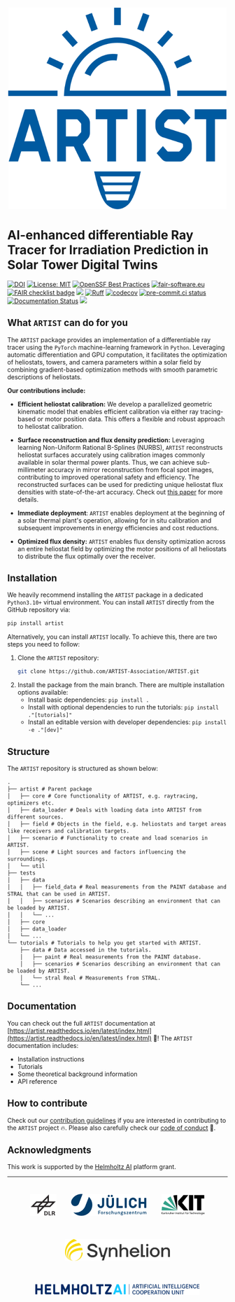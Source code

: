 <p align="center">
<img src="logos/artist_logo.svg" alt="logo" width="500"/>
</p>

# AI-enhanced differentiable Ray Tracer for Irradiation Prediction in Solar Tower Digital Twins

[![DOI](https://zenodo.org/badge/DOI/10.5281/zenodo.17381222.svg)](https://doi.org/10.5281/zenodo.17381222)
[![License: MIT](https://img.shields.io/badge/License-MIT-yellow.svg)](https://opensource.org/licenses/MIT)
[![OpenSSF Best Practices](https://www.bestpractices.dev/projects/11131/badge)](https://www.bestpractices.dev/projects/11131)
[![fair-software.eu](https://img.shields.io/badge/fair--software.eu-%E2%97%8F%20%20%E2%97%8F%20%20%E2%97%8B%20%20%E2%97%8F%20%20%E2%97%8B-orange)](https://fair-software.eu)
[![FAIR checklist badge](https://fairsoftwarechecklist.net/badge.svg)](https://fairsoftwarechecklist.net/v0.2?f=31&a=32113&i=32221&r=133)
[![](https://img.shields.io/badge/Python-3.10+-blue.svg)](https://www.python.org/downloads/)
[![Ruff](https://img.shields.io/endpoint?url=https://raw.githubusercontent.com/astral-sh/ruff/main/assets/badge/v2.json)](https://github.com/astral-sh/ruff)
[![codecov](https://codecov.io/gh/ARTIST-Association/ARTIST/graph/badge.svg?token=AEUYvTNXz1)](https://codecov.io/gh/ARTIST-Association/ARTIST)
[![pre-commit.ci status](https://results.pre-commit.ci/badge/github/ARTIST-Association/ARTIST/main.svg)](https://results.pre-commit.ci/latest/github/ARTIST-Association/ARTIST/main)
[![Documentation Status](https://readthedocs.org/projects/artist/badge/?version=latest)](https://artist.readthedocs.io/en/latest/?badge=latest)
[![](https://img.shields.io/badge/Contact-artist%40lists.kit.edu-orange?label=Contact)](artist@lists.kit.edu)


## What ``ARTIST`` can do for you

The ``ARTIST`` package provides an implementation of a differentiable ray tracer using the `PyTorch` machine-learning
framework in `Python`. Leveraging automatic differentiation and GPU computation, it facilitates the optimization of
heliostats, towers, and camera parameters within a solar field by combining gradient-based optimization methods with
smooth parametric descriptions of heliostats.

**Our contributions include:**

- **Efficient heliostat calibration:** We develop a parallelized geometric kinematic model that enables efficient
    calibration via either ray tracing-based or motor position data. This offers a flexible and robust approach to
    heliostat calibration.

- **Surface reconstruction and flux density prediction:** Leveraging learning Non-Uniform Rational B-Splines (NURBS),
  `ARTIST` reconstructs heliostat surfaces accurately using calibration images commonly available in solar thermal power plants.
  Thus, we can achieve sub-millimeter accuracy in mirror reconstruction from focal spot images, contributing to improved
  operational safety and efficiency. The reconstructed surfaces can be used for predicting unique heliostat flux densities
  with state-of-the-art accuracy. Check out [this paper](https://doi.org/10.21203/rs.3.rs-2554998/v1) for more details.

- **Immediate deployment**: `ARTIST` enables deployment at the beginning of a solar thermal plant's operation,
  allowing for in situ calibration and subsequent improvements in energy efficiencies and cost reductions.

- **Optimized flux density:** ``ARTIST`` enables flux density optimization across an entire heliostat field by optimizing
  the motor positions of all heliostats to distribute the flux optimally over the receiver.


## Installation
We heavily recommend installing the `ARTIST` package in a dedicated `Python3.10+` virtual environment. You can
install ``ARTIST`` directly from the GitHub repository via:
```bash
pip install artist
```
Alternatively, you can install ``ARTIST`` locally. To achieve this, there are two steps you need to follow:
1. Clone the `ARTIST` repository:
   ```bash
   git clone https://github.com/ARTIST-Association/ARTIST.git
   ```
2. Install the package from the main branch. There are multiple installation options available:
   - Install basic dependencies: ``pip install .``
   - Install with optional dependencies to run the tutorials:  ``pip install ."[tutorials]"``
   - Install an editable version with developer dependencies: ``pip install -e ."[dev]"``

## Structure
The ``ARTIST`` repository is structured as shown below:
```
.
├── artist # Parent package
│   ├── core # Core functionality of ARTIST, e.g. raytracing, optimizers etc.
│   ├── data_loader # Deals with loading data into ARTIST from different sources.
│   ├── field # Objects in the field, e.g. heliostats and target areas like receivers and calibration targets.
│   ├── scenario # Functionality to create and load scenarios in ARTIST.
│   ├── scene # Light sources and factors influencing the surroundings.
│   └── util
├── tests
│   ├── data
│   │   ├── field_data # Real measurements from the PAINT database and STRAL that can be used in ARTIST.
│   │   ├── scenarios # Scenarios describing an environment that can be loaded by ARTIST.
│   │   └── ...
│   ├── core
│   ├── data_loader
│   └── ...
└── tutorials # Tutorials to help you get started with ARTIST.
    ├── data # Data accessed in the tutorials.
    │   ├── paint # Real measurements from the PAINT database.
    │   ├── scenarios # Scenarios describing an environment that can be loaded by ARTIST.
    │   └── stral Real # Measurements from STRAL.
    └── ...
```

## Documentation
You can check out the full ``ARTIST`` documentation at [https://artist.readthedocs.io/en/latest/index.html](https://artist.readthedocs.io/en/latest/index.html) :rocket:!
The ``ARTIST`` documentation includes:
- Installation instructions
- Tutorials
- Some theoretical background information
- API reference

## How to contribute
Check out our [contribution guidelines](CONTRIBUTING.md) if you are interested in contributing to the `ARTIST` project :fire:.
Please also carefully check our [code of conduct](CODE_OF_CONDUCT.md) :blue_heart:.

## Acknowledgments
This work is supported by the [Helmholtz AI](https://www.helmholtz.ai/) platform grant.

-----------
<div align="center">
  <a href="https://www.dlr.de/EN/Home/home_node.html"><img src="./logos/logo_dlr.svg" height="50px" hspace="3%" vspace="25px"></a>
  <a href="https://www.fz-juelich.de/portal/EN/Home/home_node.html"><img src="./logos/logo_fzj.svg" height="50px" hspace="3%" vspace="25px"></a>
  <a href="http://www.kit.edu/english/index.php"><img src="./logos/logo_kit.svg" height="50px" hspace="3%" vspace="25px"></a>
  <a href="https://synhelion.com/"><img src="./logos/logo_synhelion.svg" height="50px" hspace="3%" vspace="25px"></a>
</div>

<div align="center">
<a href="https://www.helmholtz.ai/"><img src="./logos/logo_hai.svg" height="25px" hspace="3%" vspace="25px"></a>
</div>
